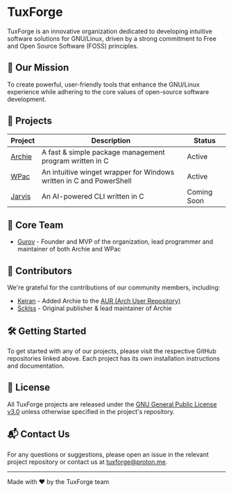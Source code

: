 # TuxForge

TuxForge is an innovative organization dedicated to developing intuitive software solutions for GNU/Linux, driven by a strong commitment to Free and Open Source Software (FOSS) principles.

## 🚀 Our Mission

To create powerful, user-friendly tools that enhance the GNU/Linux experience while adhering to the core values of open-source software development.

## 📂 Projects

| Project | Description | Status |
|---------|-------------|--------|
| [Archie](https://github.com/TuxForge/archie) | A fast & simple package management program written in C | Active |
| [WPac](https://github.com/TuxForge/wpac) | An intuitive winget wrapper for Windows written in C and PowerShell | Active |
| [Jarvis](https://github.com) | An AI-powered CLI written in C | Coming Soon |

## 👥 Core Team

- [Gurov](https://github.com/Gur0v) - Founder and MVP of the organization, lead programmer and maintainer of both Archie and WPac

## 🤝 Contributors

We're grateful for the contributions of our community members, including:

- [Keiran](https://github.com/keiranscript) - Added Archie to the [AUR (Arch User Repository)](https://aur.archlinux.org/packages/archie)
- [Scklss](https://github.com/sck1ss) - Original publisher & lead maintainer of Archie

## 🛠 Getting Started

To get started with any of our projects, please visit the respective GitHub repositories linked above. Each project has its own installation instructions and documentation.

## 📄 License

All TuxForge projects are released under the [GNU General Public License v3.0](https://www.gnu.org/licenses/gpl-3.0.en.html) unless otherwise specified in the project's repository.

## 📬 Contact Us

For any questions or suggestions, please open an issue in the relevant project repository or contact us at [tuxforge@proton.me](mailto:tuxforge@proton.me).

---

Made with ❤️ by the TuxForge team
